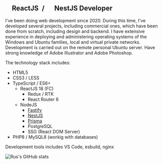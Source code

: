 ## <img src="https://upload.wikimedia.org/wikipedia/commons/a/a7/React-icon.svg" width="16" height="16" /> ReactJS&ensp;/&ensp;<img src="https://upload.wikimedia.org/wikipedia/commons/a/a8/NestJS.svg" width="16" height="16" /> NestJS Developer

I've been doing web development since 2020. During this time, I've developed several projects, including commercial ones, which have been done from scratch, including design and backend. I have extensive experience in deploying and administering operating systems of the Windows and Ubuntu families, local and virtual private networks. Development is carried out on the remote personal Ubuntu server. Have strong knowledge of Adobe Illustrator and Adobe Photoshop.

The technology stack includes:
- HTML5
- CSS3 / LESS
- TypeScript / ES6+
  - ReactJS 18 (FC)
    - Redux / RTK
    - React Router 6
  - NodeJS
    - [Fastify](https://www.fastify.io/)
    - [NestJS](https://nestjs.com/)
    - [Prisma](https://www.prisma.io/)
    - PostgreSQL
    - SSG (React DOM Server)
- PHP8 / MySQL8 (workig with databases)

Development tools includes VS Code, esbuild, nginx

![Rus's GitHub stats](https://github-readme-stats.vercel.app/api?username=rus-sharafiev&count_private=true&show_icons=true&theme=transparent)
